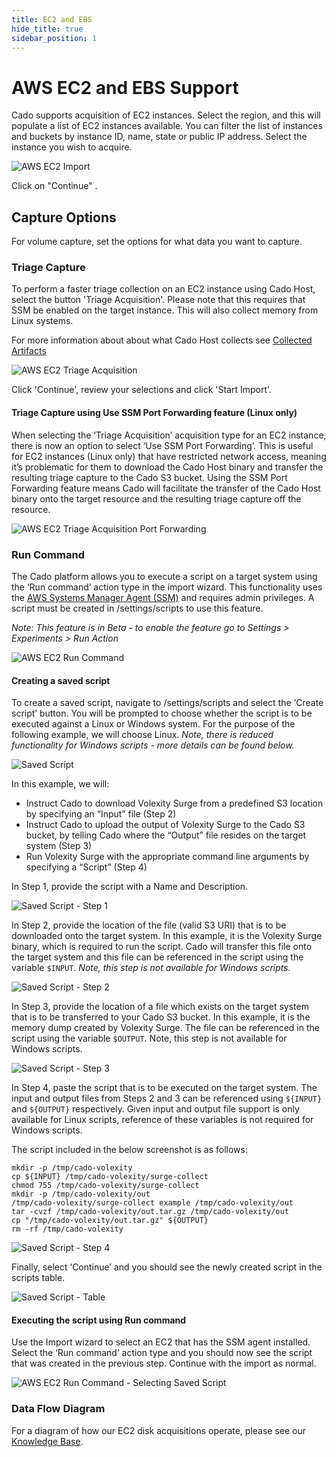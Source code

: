 ```yaml
---
title: EC2 and EBS
hide_title: true
sidebar_position: 1
---
```

# AWS EC2 and EBS Support

Cado supports acquisition of EC2 instances. Select the region, and this will populate a list of EC2 instances available. You can filter the list of instances and buckets by instance ID, name, state or public IP address. Select the instance you wish to acquire.

![AWS EC2 Import](/img/aws-ec2.png)

Click on "Continue" .

## Capture Options

For volume capture, set the options for what data you want to capture.

### Triage Capture
To perform a faster triage collection on an EC2 instance using Cado Host, select the button 'Triage Acquisition'. Please note that this requires that SSM be enabled on the target instance. This will also collect memory from Linux systems.

For more information about about what Cado Host collects see [Collected Artifacts](/cado-host/artifacts)

![AWS EC2 Triage Acquisition ](/img/aws-ec2-triage-acquisition.png)

Click 'Continue', review your selections and click 'Start Import'.

#### Triage Capture using Use SSM Port Forwarding feature (Linux only)

When selecting the ‘Triage Acquisition’ acquisition type for an EC2 instance, there is now an option to select ‘Use SSM Port Forwarding’. This is useful for EC2 instances (Linux only) that have restricted network access, meaning it’s problematic for them to download the Cado Host binary and transfer the resulting triage capture to the Cado S3 bucket. Using the SSM Port Forwarding feature means Cado will facilitate the transfer of the Cado Host binary onto the target resource and the resulting triage capture off the resource. 

![AWS EC2 Triage Acquisition Port Forwarding](/img/aws-ec2-triage-acquisition-ssm-port-forwarding.png)

### Run Command

The Cado platform allows you to execute a script on a target system using the ‘Run command’ action type in the import wizard. This functionality uses the [AWS Systems Manager Agent (SSM)](https://docs.aws.amazon.com/systems-manager/latest/userguide/systems-manager-setting-up-ec2.html) and requires admin privileges. A script must be created in /settings/scripts to use this feature. 

*Note: This feature is in Beta - to enable the feature go to Settings > Experiments > Run Action*

![AWS EC2 Run Command](/img/aws-ec2-runcommand1.png)

#### Creating a saved script

To create a saved script, navigate to /settings/scripts and select the ‘Create script’ button. You will be prompted to choose whether the script is to be executed against a Linux or Windows system. For the purpose of the following example, we will choose Linux. *Note, there is reduced functionality for Windows scripts - more details can be found below.*

![Saved Script](/img/aws-ec2-runcommand2.png)

In this example, we will:

* Instruct Cado to download Volexity Surge from a predefined S3 location by specifying an “Input” file (Step 2)
* Instruct Cado to upload the output of Volexity Surge to the Cado S3 bucket, by telling Cado where the “Output” file resides on the target system (Step 3)
* Run Volexity Surge with the appropriate command line arguments by specifying a “Script” (Step 4)

In Step 1, provide the script with a Name and Description.

![Saved Script - Step 1](/img/aws-ec2-runcommand3.png)

In Step 2, provide the location of the file (valid S3 URI) that is to be downloaded onto the target system. In this example, it is the Volexity Surge binary, which is required to run the script. Cado will transfer this file onto the target system and this file can be referenced in the script using the variable `$INPUT`. *Note, this step is not available for Windows scripts.*

![Saved Script - Step 2](/img/aws-ec2-runcommand4.png)

In Step 3, provide the location of a file which exists on the target system that is to be transferred to your Cado S3 bucket. In this example, it is the memory dump created by Volexity Surge. The file can be referenced in the script using the variable `$OUTPUT`. Note, this step is not available for Windows scripts.

![Saved Script - Step 3](/img/aws-ec2-runcommand5.png)

In Step 4, paste the script that is to be executed on the target system. The input and output files from Steps 2 and 3 can be referenced using `${INPUT}` and `${OUTPUT}` respectively. Given input and output file support is only available for Linux scripts, reference of these variables is not required for Windows scripts.

The script included in the below screenshot is as follows:

```
mkdir -p /tmp/cado-volexity
cp ${INPUT} /tmp/cado-volexity/surge-collect
chmod 755 /tmp/cado-volexity/surge-collect
mkdir -p /tmp/cado-volexity/out
/tmp/cado-volexity/surge-collect example /tmp/cado-volexity/out
tar -cvzf /tmp/cado-volexity/out.tar.gz /tmp/cado-volexity/out
cp "/tmp/cado-volexity/out.tar.gz" ${OUTPUT}
rm -rf /tmp/cado-volexity
```

![Saved Script - Step 4](/img/aws-ec2-runcommand6.png)

Finally, select ‘Continue’ and you should see the newly created script in the scripts table.

![Saved Script - Table](/img/aws-ec2-runcommand7.png)

#### Executing the script using Run command

Use the Import wizard to select an EC2 that has the SSM agent installed. Select the ‘Run command’ action type and you should now see the script that was created in the previous step. Continue with the import as normal.

![AWS EC2 Run Command - Selecting Saved Script](/img/aws-ec2-runcommand8.png)

### Data Flow Diagram
For a diagram of how our EC2 disk acquisitions operate, please see our [Knowledge Base](https://cadosecurity.zendesk.com/hc/en-gb/articles/23258594209681-How-do-EC2-acquisitions-work-including-cross-account-and-the-IAM-role).


